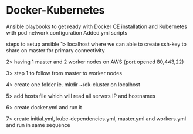 # Docker-Kubernetes
Ansible playbooks to get ready with Docker CE installation and Kubernetes with pod network configuration
Added yml scripts


steps to setup ansible
1> localhost where we can able to create ssh-key to share on master for primary connectivity

2> having 1 master and 2 worker nodes on AWS (port opened 80,443,22)

3> step 1 to follow from master to worker nodes

4> create one folder ie. mkdir ~/dk-cluster on localhost

5> add hosts file which will read all servers IP and hostnames

6> create docker.yml and run it

7> create initial.yml, kube-dependencies.yml, master.yml and workers.yml and run in same sequence
